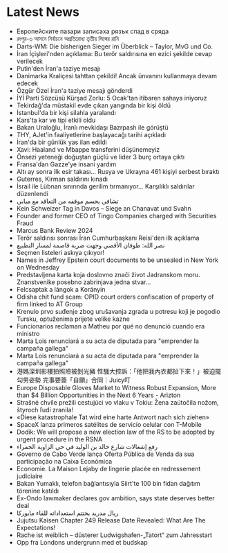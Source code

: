 # Latest News
-  Европейските пазари записаха рязък спад в сряда
-  রংপুর-৩ আসনে নির্বাচনে অপ্রতিরোধ্য তৃতীয় লিঙ্গের রানি
-  Darts-WM: Die bisherigen Sieger im Überblick – Taylor, MvG und Co.
-  İran İçişleri'nden açıklama: Bu terör saldırısına en ezici şekilde cevap verilecek
-  Putin'den İran'a taziye mesajı
-  Danimarka Kraliçesi tahttan çekildi! Ancak ünvanını kullanmaya devam edecek
-  Özgür Özel İran'a taziye mesajı gönderdi
-  İYİ Parti Sözcüsü Kürşad Zorlu: 5 Ocak'tan itibaren sahaya iniyoruz
-  Tekirdağ'da müstakil evde çıkan yangında bir kişi öldü
-  İstanbul'da bir kişi silahla yaralandı
-  Kars'ta kar ve tipi etkili oldu
-  Bakan Uraloğlu, İranlı mevkidaşı Bazrpash ile görüştü
-  THY, AJet'in faaliyetlerine başlayacağı tarihi açıkladı
-  İran'da bir günlük yas ilan edildi
-  Xavi: Haaland ve Mbappe transferini düşünemeyiz
-  Önsezi yeteneği doğuştan güçlü ve lider 3 burç ortaya çıktı
-  Fransa'dan Gazze'ye insani yardım
-  Altı ay sonra ilk esir takası... Rusya ve Ukrayna 461 kişiyi serbest bıraktı
-  Guterres, Kirman saldırını kınadı
-  İsrail ile Lübnan sınırında gerilim tırmanıyor... Karşılıklı saldırılar düzenlendi
-  تشافي يحسم موقفه من التعاقد مع مبابي
-  Kein Schweizer Tag in Davos – Siege an Chanavat und Svahn
-  Founder and former CEO of Tingo Companies charged with Securities Fraud
-  Marcus Bank Review 2024
-  Terör saldırısı sonrası İran Cumhurbaşkanı Reisi'den ilk açıklama
-  نصر الله: طوفان الأقصى وجهت ضربة قاصمة لمسار التطبيع
-  Seçmen listeleri askıya çıkıyor!
-  Names in Jeffrey Epstein court documents to be unsealed in New York on Wednesday
-  Predstavljena karta koja doslovno znači život Jadranskom moru. Znanstvenike posebno zabrinjava jedna stvar...
-  Felcsaptak a lángok a Korányin
-  Odisha chit fund scam: OPID court orders confiscation of property of firm linked to AT Group
-  Krenulo prvo suđenje zbog urušavanja zgrada u potresu koji je pogodio Tursku, optuženima prijete velike kazne
-  Funcionarios reclaman a Matheu por qué no denunció cuando era ministro
-  Marta Lois renunciará a su acta de diputada para "emprender la campaña gallega"
-  Marta Lois renunciará a su acta de diputada para "emprender la campaña gallega"
-  港媽深圳影樓拍照險被剝光豬 性騷大控訴：「他把我內衣都扯下來！」被迫擺勾男姿勢 完事要簽「自願」合同｜Juicy叮
-  Europe Disposable Gloves Market to Witness Robust Expansion, More than $4 Billion Opportunities in the Next 6 Years - Arizton
-  Strašné chvíle prežili cestujúci vo vlaku v Tokiu: Žena zaútočila nožom, štyroch ľudí zranila!
-  «Diese katastrophale Tat wird eine harte Antwort nach sich ziehen»
-  SpaceX lanza primeros satélites de servicio celular con T-Mobile
-  Dodik: We will propose a new election law of the RS to be adopted by urgent procedure in the RSNA
-  رفع إشغالات شارع خالد بن الوليد في حي الزاوية الحمراء
-  Governo de Cabo Verde lança Oferta Pública de Venda da sua participação na Caixa Económica
-  Economie. La Maison Lejaby de lingerie placée en redressement judiciaire
-  Bakan Yumaklı, telefon bağlantısıyla Siirt'te 100 bin fidan dağıtım törenine katıldı
-  Ex-Ondo lawmaker declares gov ambition, says state deserves better deal
-  ريال مدريد يختتم استعداداته للقاء مايوركا
-  Jujutsu Kaisen Chapter 249 Release Date Revealed: What Are The Expectations!
-  Rache ist weiblich – düsterer Ludwigshafen-„Tatort“ zum Jahresstart
-  Opp fra Londons undergrunn med et budskap
